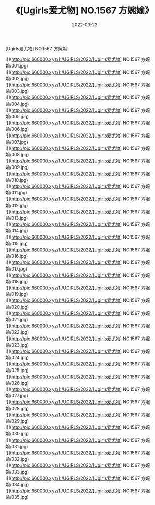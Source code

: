﻿---
layout: post
title:  《[Ugirls爱尤物] NO.1567 方婉媮》
date:   2022-03-23
img: http://pic.660000.xyz/1:/UGIRLS/2022/[Ugirls爱尤物] NO.1567 方婉媮/000.jpg
categories: [美女, 清纯, 唯美]
---

[Ugirls爱尤物] NO.1567 方婉媮

 ![](http://pic.660000.xyz/1:/UGIRLS/2022/[Ugirls爱尤物] NO.1567 方婉媮/001.jpg) <br>![](http://pic.660000.xyz/1:/UGIRLS/2022/[Ugirls爱尤物] NO.1567 方婉媮/002.jpg) <br>![](http://pic.660000.xyz/1:/UGIRLS/2022/[Ugirls爱尤物] NO.1567 方婉媮/003.jpg) <br>![](http://pic.660000.xyz/1:/UGIRLS/2022/[Ugirls爱尤物] NO.1567 方婉媮/004.jpg) <br>![](http://pic.660000.xyz/1:/UGIRLS/2022/[Ugirls爱尤物] NO.1567 方婉媮/005.jpg) <br>![](http://pic.660000.xyz/1:/UGIRLS/2022/[Ugirls爱尤物] NO.1567 方婉媮/006.jpg) <br>![](http://pic.660000.xyz/1:/UGIRLS/2022/[Ugirls爱尤物] NO.1567 方婉媮/007.jpg) <br>![](http://pic.660000.xyz/1:/UGIRLS/2022/[Ugirls爱尤物] NO.1567 方婉媮/008.jpg) <br>![](http://pic.660000.xyz/1:/UGIRLS/2022/[Ugirls爱尤物] NO.1567 方婉媮/009.jpg) <br>![](http://pic.660000.xyz/1:/UGIRLS/2022/[Ugirls爱尤物] NO.1567 方婉媮/010.jpg) <br>![](http://pic.660000.xyz/1:/UGIRLS/2022/[Ugirls爱尤物] NO.1567 方婉媮/011.jpg) <br>![](http://pic.660000.xyz/1:/UGIRLS/2022/[Ugirls爱尤物] NO.1567 方婉媮/012.jpg) <br>![](http://pic.660000.xyz/1:/UGIRLS/2022/[Ugirls爱尤物] NO.1567 方婉媮/013.jpg) <br>![](http://pic.660000.xyz/1:/UGIRLS/2022/[Ugirls爱尤物] NO.1567 方婉媮/014.jpg) <br>![](http://pic.660000.xyz/1:/UGIRLS/2022/[Ugirls爱尤物] NO.1567 方婉媮/015.jpg) <br>![](http://pic.660000.xyz/1:/UGIRLS/2022/[Ugirls爱尤物] NO.1567 方婉媮/016.jpg) <br>![](http://pic.660000.xyz/1:/UGIRLS/2022/[Ugirls爱尤物] NO.1567 方婉媮/017.jpg) <br>![](http://pic.660000.xyz/1:/UGIRLS/2022/[Ugirls爱尤物] NO.1567 方婉媮/018.jpg) <br>![](http://pic.660000.xyz/1:/UGIRLS/2022/[Ugirls爱尤物] NO.1567 方婉媮/019.jpg) <br>![](http://pic.660000.xyz/1:/UGIRLS/2022/[Ugirls爱尤物] NO.1567 方婉媮/020.jpg) <br>![](http://pic.660000.xyz/1:/UGIRLS/2022/[Ugirls爱尤物] NO.1567 方婉媮/021.jpg) <br>![](http://pic.660000.xyz/1:/UGIRLS/2022/[Ugirls爱尤物] NO.1567 方婉媮/022.jpg) <br>![](http://pic.660000.xyz/1:/UGIRLS/2022/[Ugirls爱尤物] NO.1567 方婉媮/023.jpg) <br>![](http://pic.660000.xyz/1:/UGIRLS/2022/[Ugirls爱尤物] NO.1567 方婉媮/024.jpg) <br>![](http://pic.660000.xyz/1:/UGIRLS/2022/[Ugirls爱尤物] NO.1567 方婉媮/025.jpg) <br>![](http://pic.660000.xyz/1:/UGIRLS/2022/[Ugirls爱尤物] NO.1567 方婉媮/026.jpg) <br>![](http://pic.660000.xyz/1:/UGIRLS/2022/[Ugirls爱尤物] NO.1567 方婉媮/027.jpg) <br>![](http://pic.660000.xyz/1:/UGIRLS/2022/[Ugirls爱尤物] NO.1567 方婉媮/028.jpg) <br>![](http://pic.660000.xyz/1:/UGIRLS/2022/[Ugirls爱尤物] NO.1567 方婉媮/029.jpg) <br>![](http://pic.660000.xyz/1:/UGIRLS/2022/[Ugirls爱尤物] NO.1567 方婉媮/030.jpg) <br>![](http://pic.660000.xyz/1:/UGIRLS/2022/[Ugirls爱尤物] NO.1567 方婉媮/031.jpg) <br>![](http://pic.660000.xyz/1:/UGIRLS/2022/[Ugirls爱尤物] NO.1567 方婉媮/032.jpg) <br>![](http://pic.660000.xyz/1:/UGIRLS/2022/[Ugirls爱尤物] NO.1567 方婉媮/033.jpg) <br>![](http://pic.660000.xyz/1:/UGIRLS/2022/[Ugirls爱尤物] NO.1567 方婉媮/034.jpg) <br>![](http://pic.660000.xyz/1:/UGIRLS/2022/[Ugirls爱尤物] NO.1567 方婉媮/035.jpg) <br>
